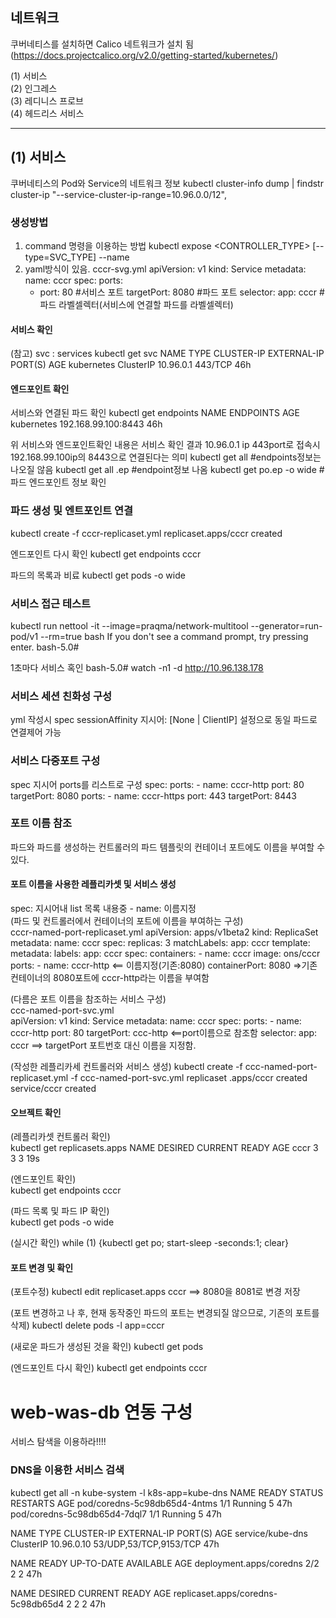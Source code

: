 ## 네트워크
쿠버네티스를 설치하면 Calico 네트워크가 설치 됨(https://docs.projectcalico.org/v2.0/getting-started/kubernetes/)

(1) 서비스  
(2) 인그레스  
(3) 레디니스 프로브  
(4) 헤드리스 서비스  

<hr/>



## (1) 서비스
쿠버네티스의 Pod와 Service의 네트워크 정보
  kubectl cluster-info dump | findstr cluster-ip
  "--service-cluster-ip-range=10.96.0.0/12",
  
### 생성방법
1) command 명령을 이용하는 방법
kubectl expose <CONTROLLER_TYPE> <REOURSE> [--type=SVC_TYPE] --name <NAME>
2) yaml방식이 있음.
cccr-svg.yml
  apiVersion: v1
  kind: Service
  metadata:
    name: cccr
  spec:
    ports:
    - port: 80             #서비스 포트
      targetPort: 8080     #파드 포트
    selector:
      app: cccr            #파드 라벨셀렉터(서비스에 연결할 파드를 라벨셀렉터)
      

#### 서비스 확인
(참고) svc : services
  kubectl get svc 
NAME         TYPE        CLUSTER-IP   EXTERNAL-IP   PORT(S)   AGE
kubernetes   ClusterIP   10.96.0.1    <none>        443/TCP   46h

#### 엔드포인트 확인
서비스와 연결된 파드 확인
  kubectl get endpoints
NAME         ENDPOINTS             AGE
kubernetes   192.168.99.100:8443   46h

위 서비스와 엔드포인트확인 내용은 서비스 확인 결과 10.96.0.1 ip 443port로 접속시 192.168.99.100ip의 8443으로 연결된다는 의미
kubectl get all     #endpoints정보는 나오질 않음
kubectl get all .ep #endpoint정보 나옴
kubectl get po.ep -o wide #파드 엔드포인트 정보 확인

### 파드 생성 및 엔트포인트 연결
  kubectl create -f cccr-replicaset.yml
replicaset.apps/cccr created

엔드포인트 다시 확인
  kubectl get endpoints cccr
  
파드의 목록과 비료
kubectl get pods -o wide

### 서비스 접근 테스트
  kubectl run nettool -it --image=praqma/network-multitool --generator=run-pod/v1 --rm=true bash
If you don't see a command prompt, try pressing enter.
bash-5.0#

1초마다 서비스 혹인
  bash-5.0# watch -n1 -d http://10.96.138.178
 
### 서비스 세션 친화성 구성
 yml 작성시 spec sessionAffinity 지시어: [None | ClientIP] 설정으로 동일 파드로 연결제어 가능
 
### 서비스 다중포트 구성
spec 지시어 ports를 리스트로 구성
  spec:
    ports:
    - name: cccr-http
      port: 80
      targetPort: 8080
    ports:
    - name: cccr-https
      port: 443
      targetPort: 8443

### 포트 이름 참조
파드와 파드를 생성하는 컨트롤러의 파드 템플릿의 컨테이너 포트에도 이름을 부여할 수 있다.

#### 포트 이름을 사용한 레플리카셋 및 서비스 생성


spec: 지시어내 list 목록 내용중 - name: 이름지정  
(파드 및 컨트롤러에서 컨테이너의 포트에 이름을 부여하는 구성)  
cccr-named-port-replicaset.yml
  apiVersion: apps/v1beta2
  kind: ReplicaSet
  metadata:
    name: cccr
  spec:
    replicas: 3
      matchLabels:
        app: cccr
    template:
     metadata:
       labels:
         app: cccr
    spec:
      containers:
      - name: cccr
        image: ons/cccr
        ports:
        - name: cccr-http <== 이름지정(기존:8080)
          containerPort: 8080
=>기존 컨테이너의 8080포트에 cccr-http라는 이름을 부여함  

(다름은 포트 이름을 참조하는 서비스 구성)  
ccc-named-port-svc.yml  
  apiVersion: v1
  kind: Service
  metadata:
    name: cccr
  spec:
    ports:
    - name: cccr-http
      port: 80
      targetPort: ccc-http <==port이름으로 참조함
    selector:
      app: cccr
==> targetPort 포트번호 대신 이름을 지정함.

(작성한 레플리카세 컨트롤러와 서비스 생성)
  kubectl create -f ccc-named-port-replicaset.yml -f ccc-named-port-svc.yml
replicaset .apps/cccr created
service/cccr created

#### 오브젝트 확인
(레플리카셋 컨트롤러 확인)  
  kubectl get replicasets.apps
NAME    DESIRED    CURRENT    READY    AGE
cccr    3          3         3        19s

(엔드포인트 확인)  
  kubectl get endpoints cccr
  
(파드 목록 및 파드 IP 확인)  
  kubectl get pods -o wide
 
(실시간 확인)
while (1) {kubectl get po; start-sleep -seconds:1; clear}

#### 포트 변경 및 확인
(포트수정)
  kubectl edit replicaset.apps cccr
==> 8080을 8081로 변경 저장

(포트 변경하고 나 후, 현재 동작중인 파드의 포트는 변경되질 않으므로, 기존의 포트를 삭제)
  kubectl delete pods -l app=cccr

(새로운 파드가 생성된 것을 확인)
  kubectl get pods
  
(엔드포인트 다시 확인)
  kubectl get endpoints cccr


 # web-was-db 연동 구성
 서비스 탐색을 이용하라!!!!
 
 ### DNS을 이용한 서비스 검색
  kubectl get all -n kube-system -l k8s-app=kube-dns
NAME                           READY   STATUS    RESTARTS   AGE
pod/coredns-5c98db65d4-4ntms   1/1     Running   5          47h
pod/coredns-5c98db65d4-7dql7   1/1     Running   5          47h


NAME               TYPE        CLUSTER-IP   EXTERNAL-IP   PORT(S)                  AGE
service/kube-dns   ClusterIP   10.96.0.10   <none>        53/UDP,53/TCP,9153/TCP   47h


NAME                      READY   UP-TO-DATE   AVAILABLE   AGE
deployment.apps/coredns   2/2     2            2           47h

NAME                                 DESIRED   CURRENT   READY   AGE
replicaset.apps/coredns-5c98db65d4   2         2         2       47h


 
 
 
